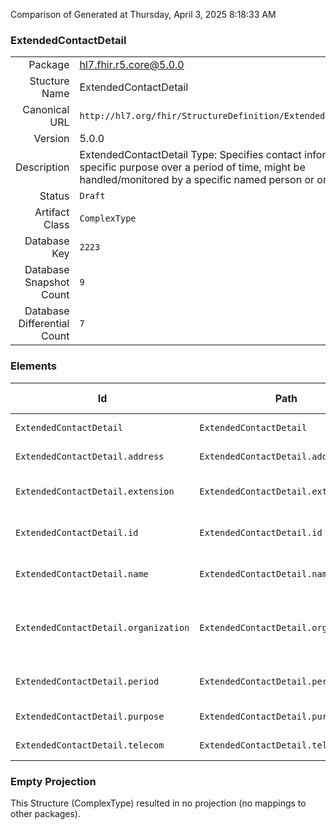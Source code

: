 Comparison of 
Generated at Thursday, April 3, 2025 8:18:33 AM

### ExtendedContactDetail

|      |     |
| ---: | --- |
| Package | hl7.fhir.r5.core@5.0.0 |
| Stucture Name | ExtendedContactDetail |
| Canonical URL | `http://hl7.org/fhir/StructureDefinition/ExtendedContactDetail` |
| Version | 5.0.0 |
| Description | ExtendedContactDetail Type: Specifies contact information for a specific purpose over a period of time, might be handled/monitored by a specific named person or organization. |
| Status | `Draft` |
| Artifact Class | `ComplexType` |
| Database Key | `2223` |
| Database Snapshot Count | `9` |
| Database Differential Count | `7` |

### Elements

| Id | Path | Name | Base Path | Short | Cardinality | Collated Type | Binding Strength | Binding Value Set |
| -- | ---- | ---- | --------- | ----- | ----------- | ------------- | ---------------- | ----------------- |
| `ExtendedContactDetail` | `ExtendedContactDetail` | `ExtendedContactDetail` | ExtendedContactDetail | Contact information | 0..* | ExtendedContactDetail |  |  |
| `ExtendedContactDetail.address` | `ExtendedContactDetail.address` | `address` | ExtendedContactDetail.address | Address for the contact | 0..1 | Address |  |  |
| `ExtendedContactDetail.extension` | `ExtendedContactDetail.extension` | `extension` | Element.extension | Additional content defined by implementations | 0..* | Extension |  |  |
| `ExtendedContactDetail.id` | `ExtendedContactDetail.id` | `id` | Element.id | Unique id for inter-element referencing | 0..1 | id |  |  |
| `ExtendedContactDetail.name` | `ExtendedContactDetail.name` | `name` | ExtendedContactDetail.name | Name of an individual to contact | 0..* | HumanName |  |  |
| `ExtendedContactDetail.organization` | `ExtendedContactDetail.organization` | `organization` | ExtendedContactDetail.organization | This contact detail is handled/monitored by a specific organization | 0..1 | Reference(http://hl7.org/fhir/StructureDefinition/Organization) |  |  |
| `ExtendedContactDetail.period` | `ExtendedContactDetail.period` | `period` | ExtendedContactDetail.period | Period that this contact was valid for usage | 0..1 | Period |  |  |
| `ExtendedContactDetail.purpose` | `ExtendedContactDetail.purpose` | `purpose` | ExtendedContactDetail.purpose | The type of contact | 0..1 | CodeableConcept | `Preferred` | `http://terminology.hl7.org/ValueSet/contactentity-type` |
| `ExtendedContactDetail.telecom` | `ExtendedContactDetail.telecom` | `telecom` | ExtendedContactDetail.telecom | Contact details (e.g.phone/fax/url) | 0..* | ContactPoint |  |  |
### Empty Projection

This Structure (ComplexType) resulted in no projection (no mappings to other packages).

